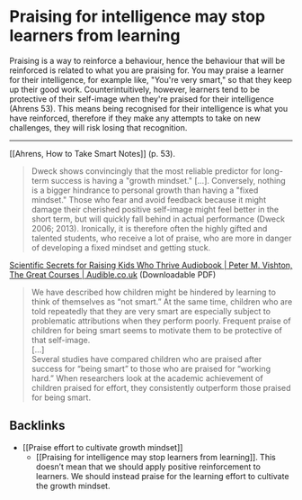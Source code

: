 # Praising for intelligence may stop learners from learning
Praising is a way to reinforce a behaviour, hence the behaviour that will be reinforced is related to what you are praising for. You may praise a learner for their intelligence, for example like, "You're very smart," so that they keep up their good work. Counterintuitively, however, learners tend to be protective of their self-image when they're praised for their intelligence (Ahrens 53). This means being recognised for their intelligence is what you have reinforced, therefore if they make any attempts to take on new challenges, they will risk losing that recognition.

- - -
[[Ahrens, How to Take Smart Notes]] (p. 53).
> Dweck shows convincingly that the most reliable predictor for long-term success is having a "growth mindset." [...]. Conversely, nothing is a bigger hindrance to personal growth than having a "fixed mindset." Those who fear and avoid feedback because it might damage their cherished positive self-image might feel better in the short term, but will quickly fall behind in actual performance (Dweck 2006; 2013). Ironically, it is therefore often the highly gifted and talented students, who receive a lot of praise, who are more in danger of developing a fixed mindset and getting stuck.

[Scientific Secrets for Raising Kids Who Thrive Audiobook | Peter M. Vishton, The Great Courses | Audible.co.uk](https://www.audible.co.uk/pd/Scientific-Secrets-for-Raising-Kids-Who-Thrive-Audiobook/B00IB12F0S)  (Downloadable PDF)
> We have described how children might be hindered by learning to think of themselves as “not smart.” At the same time, children who are told repeatedly that they are very smart are especially subject to problematic attributions when they perform poorly. Frequent praise of children for being smart seems to motivate them to be protective of that self-image.  
> [...]  
> Several studies have compared children who are praised after success for “being smart” to those who are praised for “working hard.” When researchers look at the academic achievement of children praised for effort, they consistently outperform those praised for being smart.

## Backlinks
* [[Praise effort to cultivate growth mindset]]
	* [[Praising for intelligence may stop learners from learning]]. This doesn’t mean that we should apply positive reinforcement to learners. We should instead praise for the learning effort to cultivate the growth mindset.

<!-- #evergreen #counterintuitive #coach -->

<!-- {BearID:4EBF7481-5FB3-4ABF-BF27-AE59592B3A23-71920-0001CE899DA27928} -->
